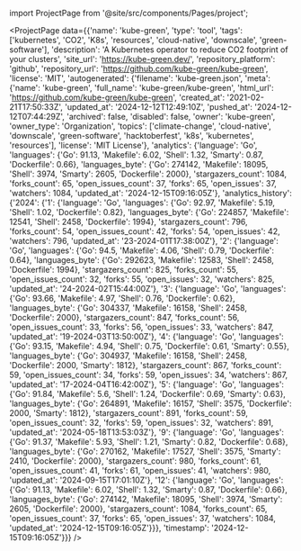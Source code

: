 
import ProjectPage from '@site/src/components/Pages/project';

<ProjectPage
    data={{'name': 'kube-green', 'type': 'tool', 'tags': ['kubernetes', 'CO2', 'K8s', 'resources', 'cloud-native', 'downscale', 'green-software'], 'description': 'A Kubernetes operator to reduce CO2 footprint of your clusters', 'site_url': 'https://kube-green.dev/', 'repository_platform': 'github', 'repository_url': 'https://github.com/kube-green/kube-green', 'license': 'MIT', 'autogenerated': {'filename': 'kube-green.json', 'meta': {'name': 'kube-green', 'full_name': 'kube-green/kube-green', 'html_url': 'https://github.com/kube-green/kube-green', 'created_at': '2021-02-21T17:50:33Z', 'updated_at': '2024-12-12T12:49:10Z', 'pushed_at': '2024-12-12T07:44:29Z', 'archived': false, 'disabled': false, 'owner': 'kube-green', 'owner_type': 'Organization', 'topics': ['climate-change', 'cloud-native', 'downscale', 'green-software', 'hacktoberfest', 'k8s', 'kubernetes', 'resources'], 'license': 'MIT License'}, 'analytics': {'language': 'Go', 'languages': {'Go': 91.13, 'Makefile': 6.02, 'Shell': 1.32, 'Smarty': 0.87, 'Dockerfile': 0.66}, 'languages_byte': {'Go': 274142, 'Makefile': 18095, 'Shell': 3974, 'Smarty': 2605, 'Dockerfile': 2000}, 'stargazers_count': 1084, 'forks_count': 65, 'open_issues_count': 37, 'forks': 65, 'open_issues': 37, 'watchers': 1084, 'updated_at': '2024-12-15T09:16:05Z'}, 'analytics_history': {'2024': {'1': {'language': 'Go', 'languages': {'Go': 92.97, 'Makefile': 5.19, 'Shell': 1.02, 'Dockerfile': 0.82}, 'languages_byte': {'Go': 224857, 'Makefile': 12541, 'Shell': 2458, 'Dockerfile': 1994}, 'stargazers_count': 796, 'forks_count': 54, 'open_issues_count': 42, 'forks': 54, 'open_issues': 42, 'watchers': 796, 'updated_at': '23-2024-01T17:38:00Z'}, '2': {'language': 'Go', 'languages': {'Go': 94.5, 'Makefile': 4.06, 'Shell': 0.79, 'Dockerfile': 0.64}, 'languages_byte': {'Go': 292623, 'Makefile': 12583, 'Shell': 2458, 'Dockerfile': 1994}, 'stargazers_count': 825, 'forks_count': 55, 'open_issues_count': 32, 'forks': 55, 'open_issues': 32, 'watchers': 825, 'updated_at': '24-2024-02T15:44:00Z'}, '3': {'language': 'Go', 'languages': {'Go': 93.66, 'Makefile': 4.97, 'Shell': 0.76, 'Dockerfile': 0.62}, 'languages_byte': {'Go': 304337, 'Makefile': 16158, 'Shell': 2458, 'Dockerfile': 2000}, 'stargazers_count': 847, 'forks_count': 56, 'open_issues_count': 33, 'forks': 56, 'open_issues': 33, 'watchers': 847, 'updated_at': '19-2024-03T13:50:00Z'}, '4': {'language': 'Go', 'languages': {'Go': 93.15, 'Makefile': 4.94, 'Shell': 0.75, 'Dockerfile': 0.61, 'Smarty': 0.55}, 'languages_byte': {'Go': 304937, 'Makefile': 16158, 'Shell': 2458, 'Dockerfile': 2000, 'Smarty': 1812}, 'stargazers_count': 867, 'forks_count': 59, 'open_issues_count': 34, 'forks': 59, 'open_issues': 34, 'watchers': 867, 'updated_at': '17-2024-04T16:42:00Z'}, '5': {'language': 'Go', 'languages': {'Go': 91.84, 'Makefile': 5.6, 'Shell': 1.24, 'Dockerfile': 0.69, 'Smarty': 0.63}, 'languages_byte': {'Go': 264891, 'Makefile': 16157, 'Shell': 3575, 'Dockerfile': 2000, 'Smarty': 1812}, 'stargazers_count': 891, 'forks_count': 59, 'open_issues_count': 32, 'forks': 59, 'open_issues': 32, 'watchers': 891, 'updated_at': '2024-05-18T13:53:03Z'}, '9': {'language': 'Go', 'languages': {'Go': 91.37, 'Makefile': 5.93, 'Shell': 1.21, 'Smarty': 0.82, 'Dockerfile': 0.68}, 'languages_byte': {'Go': 270162, 'Makefile': 17527, 'Shell': 3575, 'Smarty': 2410, 'Dockerfile': 2000}, 'stargazers_count': 980, 'forks_count': 61, 'open_issues_count': 41, 'forks': 61, 'open_issues': 41, 'watchers': 980, 'updated_at': '2024-09-15T17:01:10Z'}, '12': {'language': 'Go', 'languages': {'Go': 91.13, 'Makefile': 6.02, 'Shell': 1.32, 'Smarty': 0.87, 'Dockerfile': 0.66}, 'languages_byte': {'Go': 274142, 'Makefile': 18095, 'Shell': 3974, 'Smarty': 2605, 'Dockerfile': 2000}, 'stargazers_count': 1084, 'forks_count': 65, 'open_issues_count': 37, 'forks': 65, 'open_issues': 37, 'watchers': 1084, 'updated_at': '2024-12-15T09:16:05Z'}}}, 'timestamp': '2024-12-15T09:16:05Z'}}}
/>
